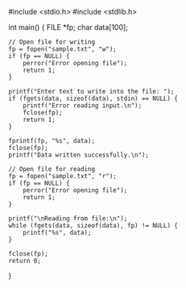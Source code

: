  #include <stdio.h>
#include <stdlib.h>

int main() {
    FILE *fp;
    char data[100];

    // Open file for writing
    fp = fopen("sample.txt", "w");
    if (fp == NULL) {
        perror("Error opening file");
        return 1;
    }

    printf("Enter text to write into the file: ");
    if (fgets(data, sizeof(data), stdin) == NULL) {
        printf("Error reading input.\n");
        fclose(fp);
        return 1;
    }

    fprintf(fp, "%s", data);
    fclose(fp);
    printf("Data written successfully.\n");

    // Open file for reading
    fp = fopen("sample.txt", "r");
    if (fp == NULL) {
        perror("Error opening file");
        return 1;
    }

    printf("\nReading from file:\n");
    while (fgets(data, sizeof(data), fp) != NULL) {
        printf("%s", data);
    }

    fclose(fp);
    return 0;
}
